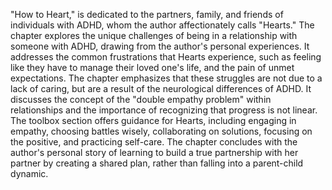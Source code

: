 "How to Heart," is dedicated to the partners, family, and friends of individuals with ADHD, whom the author affectionately calls "Hearts." The chapter explores the unique challenges of being in a relationship with someone with ADHD, drawing from the author's personal experiences. It addresses the common frustrations that Hearts experience, such as feeling like they have to manage their loved one's life, and the pain of unmet expectations. The chapter emphasizes that these struggles are not due to a lack of caring, but are a result of the neurological differences of ADHD. It discusses the concept of the "double empathy problem" within relationships and the importance of recognizing that progress is not linear. The toolbox section offers guidance for Hearts, including engaging in empathy, choosing battles wisely, collaborating on solutions, focusing on the positive, and practicing self-care. The chapter concludes with the author's personal story of learning to build a true partnership with her partner by creating a shared plan, rather than falling into a parent-child dynamic.